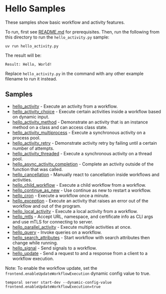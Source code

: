 # Hello Samples

These samples show basic workflow and activity features.

To run, first see [README.md](../README.md) for prerequisites. Then, run the following from this directory to run the
`hello_activity.py` sample:

    uv run hello_activity.py

The result will be:

    Result: Hello, World!

Replace `hello_activity.py` in the command with any other example filename to run it instead.

## Samples

<!-- Keep this list in alphabetical order and in sync on hello/README.md and root README.md -->
* [hello_activity](hello_activity.py) - Execute an activity from a workflow.
* [hello_activity_choice](hello_activity_choice.py) - Execute certain activities inside a workflow based on dynamic
  input.
* [hello_activity_method](hello_activity_method.py) - Demonstrate an activity that is an instance method on a
  class and can access class state.
* [hello_activity_multiprocess](hello_activity_multiprocess.py) - Execute a synchronous activity on a process pool.
* [hello_activity_retry](hello_activity_retry.py) - Demonstrate activity retry by failing until a certain number of
  attempts.
* [hello_activity_threaded](hello_activity_threaded.py) - Execute a synchronous activity on a thread pool.
* [hello_async_activity_completion](hello_async_activity_completion.py) - Complete an activity outside of the function
  that was called.
* [hello_cancellation](hello_cancellation.py) - Manually react to cancellation inside workflows and activities.
* [hello_child_workflow](hello_child_workflow.py) - Execute a child workflow from a workflow.
* [hello_continue_as_new](hello_continue_as_new.py) - Use continue as new to restart a workflow.
* [hello_cron](hello_cron.py) - Execute a workflow once a minute.
* [hello_exception](hello_exception.py) - Execute an activity that raises an error out of the workflow and out of the
  program.
* [hello_local_activity](hello_local_activity.py) - Execute a local activity from a workflow.
* [hello_mtls](hello_mtls.py) - Accept URL, namespace, and certificate info as CLI args and use mTLS for connecting to
  server.
* [hello_parallel_activity](hello_parallel_activity.py) - Execute multiple activities at once.
* [hello_query](hello_query.py) - Invoke queries on a workflow.
* [hello_search_attributes](hello_search_attributes.py) - Start workflow with search attributes then change while
  running.
* [hello_signal](hello_signal.py) - Send signals to a workflow.
* [hello_update](hello_update.py) - Send a request to and a response from a client to a workflow execution.

Note: To enable the workflow update, set the `frontend.enableUpdateWorkflowExecution` dynamic config value to true.

    temporal server start-dev --dynamic-config-value frontend.enableUpdateWorkflowExecution=true